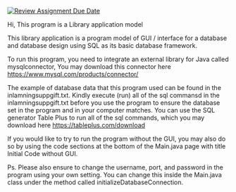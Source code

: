 [![Review Assignment Due Date](https://classroom.github.com/assets/deadline-readme-button-24ddc0f5d75046c5622901739e7c5dd533143b0c8e959d652212380cedb1ea36.svg)](https://classroom.github.com/a/AYE28mim)

Hi,
This program is a Library application model

This library application is a program model of GUI / interface for a database and database design 
using SQL as its basic database framework. 

To run this program, you need to integrate an external library for Java called mysqlconnector,
You may download this connector here https://www.mysql.com/products/connector/

The example of database data that this program used can be found in the inlamningsuppgift.txt.
Kindly execute (run) all of the sql commansd in the inlamningsuppgift.txt before you use the program
to ensure the database set in the program and in your computer matches. You can use the SQL generator
Table Plus to run all of the sql commands, which you may download here https://tableplus.com/download

If you would like to try to run the program without the GUI, you may also do so by using the code 
sections at the bottom of the Main.java page with title Initial Code without GUI.

Ps.
Please also ensure to change the username, port, and password in the program using your own setting.
You can change this inside the Main.java class under the method called initializeDatabaseConnection.
